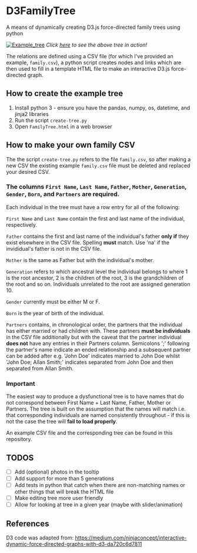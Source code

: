 # D3FamilyTree
A means of dynamically creating D3.js force-directed family trees using python

[![Example_tree](https://user-images.githubusercontent.com/25749859/74477308-fe84b580-4ea2-11ea-88f3-e9ef5b575f35.png)](https://tobi1kenobi.github.io/D3FamilyTree/)
*Click [here](https://tobi1kenobi.github.io/D3FamilyTree/) to see the above tree in action!*

The relations are defined using a CSV file (for which I've provided an example, `family.csv`), a python script creates nodes and links which are then used to fill in a template HTML file to make an interactive D3.js force-directed graph.


## How to create the example tree

1. Install python 3 - ensure you have the pandas, numpy, os, datetime, and jinja2 libraries
1. Run the script `create-tree.py`  
2. Open `FamilyTree.html` in a web browser

## How to make your own family CSV

The the script `create-tree.py` refers to the file `family.csv`, so after making a new CSV the existing example `family.csv` file must be deleted and replaced your desired CSV.

### The columns `First Name`, `Last Name`, `Father`, `Mother`, `Generation`, `Gender`, `Born`, and `Partners` are required.

Each individual in the tree must have a row entry for all of the following:

`First Name` and `Last Name` contain the first and last name of the individual, respectively. 

`Father` contains the first and last name of the individual's father **only if** they exist elsewhere in the CSV file. Spelling **must** match. Use 'na' if the invididual's father is not in the CSV file.

`Mother` is the same as Father but with the individual's mother.

`Generation` refers to which ancestral level the individual belongs to where 1 is the root ancestor, 2 is the children of the root, 3 is the grandchildren of the root and so on. Individuals unrelated to the root are assigned generation 10.

`Gender` currently must be either M or F.

`Born` is the year of birth of the individual.

`Partners` contains, in chronological order, the partners that the individual has either married or had children with. These partners **must be individuals** in the CSV file additionally but with the caveat that the partner individual **does not** have any entries in their Partners column. Semicolons ';' following the partner's name indicate an ended relationship and a subsequent partner can be added after e.g. 'John Doe' indicates married to John Doe whilst 'John Doe; Allan Smith;' indicates separated from John Doe and then separated from Allan Smith.

### Important

The easiest way to produce a dysfunctional tree is to have names that do not correspond between First Name + Last Name, Father, Mother or Partners. The tree is built on the assumption that the names will match i.e. that corresponding individuals are named consistently throughout - if this is not the case the tree will **fail to load properly**.

An example CSV file and the corresponding tree can be found in this repository.

## TODOS

 - [ ] Add (optional) photos in the tooltip
 - [ ] Add support for more than 5 generations
 - [ ] Add tests in python that catch when there are non-matching names or other things that will break the HTML file
 - [ ] Make editing tree more user friendly
 - [ ] Allow for looking at tree in a given year (maybe with slider/animation)

## References
D3 code was adapted from: https://medium.com/ninjaconcept/interactive-dynamic-force-directed-graphs-with-d3-da720c6d7811
